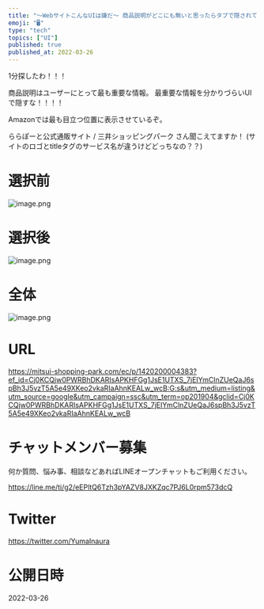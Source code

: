 ```yaml
---
title: "〜WebサイトこんなUIは嫌だ〜 商品説明がどこにも無いと思ったらタブで隠されている (ららぽーと公式通販サイト / 三井ショッピングパーク"
emoji: "🖥"
type: "tech"
topics: ["UI"]
published: true
published_at: 2022-03-26
---
```


1分探したわ！！！

商品説明はユーザーにとって最も重要な情報。
最重要な情報を分かりづらいUIで隠すな！！！！

Amazonでは最も目立つ位置に表示させているぞ。

ららぽーと公式通販サイト / 三井ショッピングパーク さん聞こえてますか！
(サイトのロゴとtitleタグのサービス名が違うけどどっちなの？？)


# 選択前

![image.png](https://qiita-image-store.s3.ap-northeast-1.amazonaws.com/0/89618/20e7c0e3-12e0-1b9f-b0c3-24c19a7ec8ec.png)


# 選択後

![image.png](https://qiita-image-store.s3.ap-northeast-1.amazonaws.com/0/89618/c2f73c8d-9e38-b83c-6aa4-6502ab43dc7e.png)


# 全体

![image.png](https://qiita-image-store.s3.ap-northeast-1.amazonaws.com/0/89618/30a6f158-db2d-df80-917a-1fa1ef670d46.png)



# URL

https://mitsui-shopping-park.com/ec/p/1420200004383?ef_id=Cj0KCQjw0PWRBhDKARIsAPKHFGg1JsE1UTXS_7jEIYmClnZUeQaJ6spBh3J5vzT5A5e49XKeo2vkaRIaAhnKEALw_wcB:G:s&utm_medium=listing&utm_source=google&utm_campaign=ssc&utm_term=op201904&gclid=Cj0KCQjw0PWRBhDKARIsAPKHFGg1JsE1UTXS_7jEIYmClnZUeQaJ6spBh3J5vzT5A5e49XKeo2vkaRIaAhnKEALw_wcB











<!-- Update From Qiita API -->

# チャットメンバー募集


何か質問、悩み事、相談などあればLINEオープンチャットもご利用ください。

https://line.me/ti/g2/eEPltQ6Tzh3pYAZV8JXKZqc7PJ6L0rpm573dcQ





# Twitter


https://twitter.com/YumaInaura


<!-- Update From Qiita API -->



# 公開日時

2022-03-26
